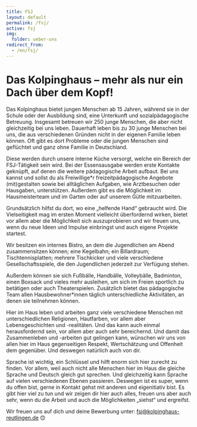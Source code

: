 ```yaml
---
title: FSJ
layout: default
permalink: /fsj/
active: fsj
img:
  folder: ueber-uns
redirect_from:
  - /en/fsj/
---
```


# Das Kolpinghaus – mehr als nur ein Dach über dem Kopf!

Das Kolpinghaus bietet jungen Menschen ab 15 Jahren, während sie in der Schule oder der Ausbildung sind, eine Unterkunft und sozialpädagogische Betreuung. Insgesamt betreuen wir 250 junge Menschen, die aber nicht gleichzeitig bei uns leben. Dauerhaft leben bis zu 30 junge Menschen bei uns, die aus verschiedenen Gründen nicht in der eigenen Familie leben können. Oft gibt es dort Probleme oder die jungen Menschen sind geflüchtet und ganz ohne Familie in Deutschland.

Diese werden durch unsere interne Küche versorgt, welche ein Bereich der FSJ-Tätigkeit sein wird. Bei der Essensausgabe werden erste Kontakte geknüpft, auf denen die weitere pädagogische Arbeit aufbaut. Bei uns kannst und sollst du als Freiwillige*r freizeitpädagogische Angebote (mit)gestalten sowie bei alltäglichen Aufgaben, wie Arztbesuchen oder Hausgaben, unterstützen. Außerdem gibt es die Möglichkeit im Hausmeisterteam und im Garten oder auf unserem Gütle mitzuarbeiten.

Grundsätzlich hilfst du dort, wo eine „helfende Hand“ gebraucht wird. Die Vielseitigkeit mag im ersten Moment vielleicht überfordernd wirken, bietet vor allem aber die Möglichkeit sich auszuprobieren und wir freuen uns, wenn du neue Ideen und Impulse einbringst und auch eigene Projekte startest.

Wir besitzen ein internes Bistro, an dem die Jugendlichen am Abend zusammensitzen können; eine Kegelbahn; ein Billardraum; Tischtennisplatten; mehrere Tischkicker und viele verschiedene Gesellschaftsspiele, die den Jugendlichen jederzeit zur Verfügung stehen.
 
Außerdem können sie sich Fußbälle, Handbälle, Volleybälle, Badminton, einen Boxsack und vieles mehr ausleihen, um sich im Freien sportlich zu betätigen oder auch Theaterspielen.
Zusätzlich bietet das pädagogische Team allen Hausbewohner*innen täglich unterschiedliche Aktivitäten, an denen sie teilnehmen können.

Hier im Haus leben und arbeiten ganz viele verschiedene Menschen mit unterschiedlichen Religionen, Hautfarben, vor allem aber Lebensgeschichten und -realitäten. Und das kann auch einmal herausfordernd sein, vor allem aber auch sehr bereichernd. 
Und damit das Zusammenleben und -arbeiten gut gelingen kann, wünschen wir uns von allen hier im Haus gegenseitigen Respekt, Wertschätzung und Offenheit dem gegenüber. Und deswegen natürlich auch von dir. 

Sprache ist wichtig, ein Schlüssel und hilft enorm sich hier zurecht zu finden. Vor allem, weil auch nicht alle Menschen hier im Haus die gleiche Sprache und Deutsch gleich gut sprechen. Und gleichzeitig kann Sprache auf vielen verschiedenen Ebenen passieren. Deswegen ist es super, wenn du offen bist, gerne in Kontakt gehst mit anderen und eigenitiativ bist. Es gibt hier viel zu tun und wir zeigen dir hier auch alles, freuen uns aber auch sehr, wenn du die Arbeit und auch die Möglichkeiten „siehst“ und ergreifst.


Wir freuen uns auf dich und deine Bewerbung unter: [fsj@kolpinghaus-reutlingen.de](mailto:fsj@kolpinghaus-reutlingen.de) 😊